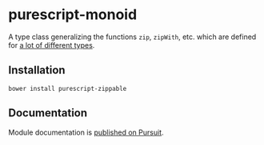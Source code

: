 # purescript-monoid

A type class generalizing the functions `zip`, `zipWith`, etc. which are defined for [a lot of
different types](https://pursuit.purescript.org/search?q=zip). 

## Installation

```
bower install purescript-zippable
```

## Documentation

Module documentation is [published on Pursuit](http://pursuit.purescript.org/packages/purescript-zippable).